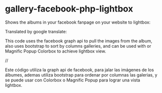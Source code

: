 # gallery-facebook-php-lightbox
Shows the albums in your facebook fanpage on your website to lightbox:

Translated by google translate:


This code uses the facebook graph api to pull the images from the album, also uses bootstrap to sort by columns galleries, and can be used with or Magnific Popup Colorbox to achieve lightbox view.

//

Este código utiliza la graph api de facebook, para jalar las imágenes de los álbumes, ademas utiliza bootstrap para ordenar por columnas las galerias, y se puede usar con Colorbox o Magnific Popup para lograr una vista lightbox.

